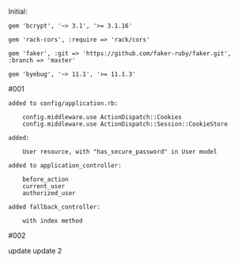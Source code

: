 Initial:

    gem 'bcrypt', '~> 3.1', '>= 3.1.16'

    gem 'rack-cors', :require => 'rack/cors'

    gem 'faker', :git => 'https://github.com/faker-ruby/faker.git', :branch => 'master'

    gem 'byebug', '~> 11.1', '>= 11.1.3'

#001    

    added to config/application.rb:

        config.middleware.use ActionDispatch::Cookies
        config.middleware.use ActionDispatch::Session::CookieStore

    added:

        User resource, with "has_secure_password" in User model

    added to application_controller:

        before_action
        current_user
        authorized_user

    added fallback_controller:

        with index method

#002

update
update 2